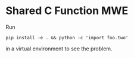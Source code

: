 # Shared C Function MWE

Run
```
pip install -e . && python -c 'import foo.two'
```
in a virtual environment to see the problem.
